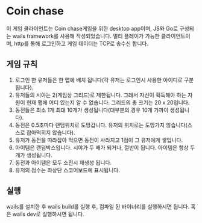 # Coin chase

이 게임 클라이언트는 Coin chase게임을 위한 desktop app이며, JS와 Go로 구성되는 wails framework를 사용해 작성되었습니다.
멀티 플레이가 가능한 클라이언트이며, http를 통해 로그인하고 게임 데이터는 TCP로 송수신 합니다.

## 게임 규칙

1. 로그인 한 유저들은 한 맵에 배치 됩니다(각 유저는 로그인시 사용한 아이디로 구분됩니다).
2. 유저들의 시야는 2(게임상 그리드)로 제한됩니다. 그래서 자신이 획득해야 하는 자원이 현재 맵에 어디 있는지 알 수 없습니다. 그리드의 총 크기는 20 x 20입니다.
3. 동전들은 최소 1개 최대 10개가 생성됩니다(대부분의 경우 10개 가까이 생성됩니다).
4. 동전은 0.5초마다 랜덤위치로 도망갑니다. 유저의 위치로는 도망가지 않습니다(스스로 잡아먹히지 않습니다).
5. 유저가 동전을 따라잡아 먹으면 동전이 사라지고 1점이 그 유저에게 쌓입니다.
6. 아이템은 랜덤박스입니다. 시야가 두 배가 되거나, 절반이 됩니다. 아이템은 항상 두 개가 생성됩니다.
7. 동전과 아이템은 모두 소진시 재생성 됩니다.
8. 유저의 점수는 좌상단 스코어보드에 표시됩니다.

## 실행

wails를 설치한 후 wails build를 실행 후, 컴파일 된 바이너리를 실행하시면 됩니다. 혹은 wails dev로 실행하시면 됩니다.
